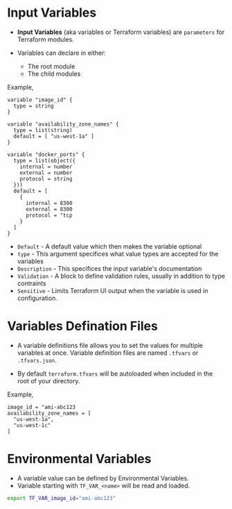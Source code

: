 # Input Variables 
* **Input Variables** (aka variables or Terraform variables) are `parameters` for Terraform modules.

* Variables can declare in either:
  * The root module
  * The child modules

Example,
<br>

```hcl
variable "image_id" {
  type = string
}

variable "availability_zone_names" {
  type = list(string)
  default = [ "us-west-1a" ]
}

variable "docker_ports" {
  type = list(object({
    internal = number
    external = number
    protocol = string
  }))
  default = [
    {
      internal = 8300
      external = 8300
      protocol = "tcp
    }
  ]
}
```

* `Default` - A default value which then makes the variable optional
* `type` - This argument specifices what value types are accepted for the variables
* `Description` - This specifices the input variable's documentation
* `Validation` - A block to define validation rules, usually in addition to type contraints
* `Sensitive` - Limits Terraform UI output when the variable is used in configuration.

# Variables Defination Files
* A variable definitions file allows you to set the values for multiple variables at once. Variable definition files are named `.tfvars` or `.tfvars.json`.

* By default `terraform.tfvars` will be autoloaded when included in the root of your directory.

Example,
<br>
```hcl
image_id = "ami-abc123
availability_zone_names = [
  "us-west-1a",
  "us-west-1c"
]
```

# Environmental Variables
* A variable value can be defined by Environmental Variables.
* Variable starting with `TF_VAR_<name>` will be read and loaded.

```sh
export TF_VAR_image_id="ami-abc123"
```